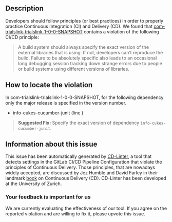 
## Description
Developers should follow principles (or best practices) in order to properly practice Continuous Integration (CI) and Delivery (CD).
We found that [com-trialslink-trialslink-1-0-0-SNAPSHOT](https://gitlab.com/ucl-peach-public/trialslink/blob/master/.gitlab-ci.yml) contains a violation of the following CI/CD principle:

> A build system should always specify the exact version of the external libraries that is using.
If not, developers can’t reproduce the build. Failure to be absolutely specific also leads to an occasional long debugging session tracking down strange errors due to people or build systems using different versions of libraries.

## How to locate the violation

In com-trialslink-trialslink-1-0-0-SNAPSHOT, for the following dependency only the major release is specified in the version number.

* info-cukes-cucumber-junit (line )

> **Suggested Fix:** Specify the exact version of dependency `info-cukes-cucumber-junit`.

## Information about this issue

This issue has been automatically generated by [CD-Linter](https://gitlab.com/Jancso/configuration-analytics), a tool that detects settings in the GitLab CI/CD Pipeline Configuration that violate the principles of Continuous Delivery. Those principles, that are nowadays widely accepted, are discussed by Jez Humble and David Farley in their landmark [book](https://www.oreilly.com/library/view/continuous-delivery-reliable/9780321670250/) on Continuous Delivery (CD). CD-Linter has been developed at the University of Zurich.

### Your feedback is important for us
We are currently evaluating the effectiveness of our tool. If you agree on the reported violation and are willing to fix it, please upvote this issue.